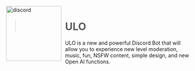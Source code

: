 
<img width="150" height="150" align="left" style="float: left; margin: 0 10px 0 0;" alt="discord" src="https://cdn.discordapp.com/attachments/1121120511758434304/1126722023217975416/6fbbaee17447e12763e52c87a5a09971.png"> 

> # ULO
<a> 
  ULO is a new and powerful Discord Bot that will allow you to experience new level moderation, music, fun, NSFW content, simple design, and new Open AI functions.
</a>


